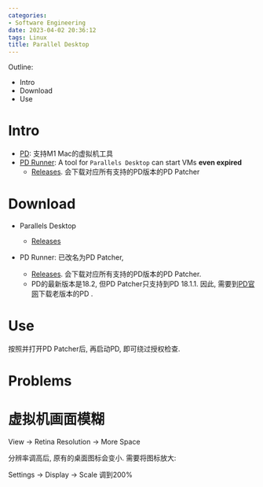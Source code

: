 ```yaml
---
categories:
- Software Engineering
date: 2023-04-02 20:36:12
tags: Linux
title: Parallel Desktop
---
```


Outline:

* Intro
* Download
* Use

<!--more-->

# Intro

* [PD](https://www.parallels.com/eu/): 支持M1 Mac的虚拟机工具
* [PD Runner](https://github.com/MikeWang000000/PD-Runner-Revived/tree/pdp): A tool for `Parallels Desktop` can start VMs **even expired** 
  * [Releases](https://github.com/MikeWang000000/PD-Runner-Revived/releases/tag/18.1.1r1). 会下载对应所有支持的PD版本的PD Patcher



# Download

* Parallels Desktop
  * [Releases](https://www.parallels.com/products/desktop/download/)

* PD Runner: 已改名为PD Patcher, 
  * [Releases](https://github.com/MikeWang000000/PD-Runner-Revived/releases/tag/18.1.1r1). 会下载对应所有支持的PD版本的PD Patcher.
  * PD的最新版本是18.2, 但PD Patcher只支持到PD 18.1.1. 因此, 需要到[PD官网]((https://www.parallels.com/products/desktop/download/))下载老版本的PD .

# Use

按照并打开PD Patcher后, 再启动PD, 即可绕过授权检查.



# Problems

# 虚拟机画面模糊

View -> Retina Resolution -> More Space

分辨率调高后, 原有的桌面图标会变小. 需要将图标放大:

Settings -> Display -> Scale 调到200%